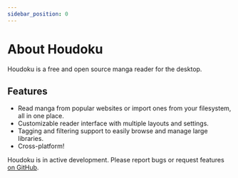 ```yaml
---
sidebar_position: 0
---
```


# About Houdoku

Houdoku is a free and open source manga reader for the desktop.

## Features

- Read manga from popular websites or import ones from your filesystem,
  all in one place.
- Customizable reader interface with multiple layouts and settings.
- Tagging and filtering support to easily browse and manage large libraries.
- Cross-platform!

Houdoku is in active development. Please report bugs or request features [on GitHub](https://github.com/xgi/houdoku).
